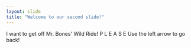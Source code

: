 ```yaml
---
layout: slide
title: "Welcome to our second slide!"
---
```

I want to get off Mr. Bones' Wild Ride! P L E A S E
Use the left arrow to go back!